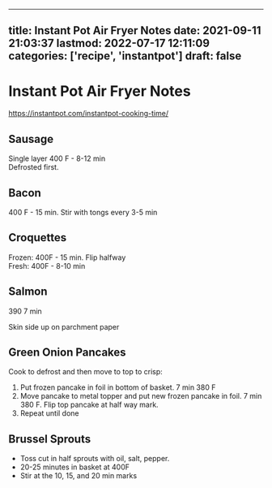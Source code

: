 
---
title: Instant Pot Air Fryer Notes
date: 2021-09-11 21:03:37
lastmod: 2022-07-17 12:11:09
categories: ['recipe', 'instantpot']
draft: false
---


# Instant Pot Air Fryer Notes
https://instantpot.com/instantpot-cooking-time/

## Sausage
Single layer 400 F - 8-12 min  
Defrosted first.

## Bacon
400 F - 15 min. Stir with tongs every 3-5 min

## Croquettes
Frozen: 400F - 15 min. Flip halfway  
Fresh: 400F - 8-10 min

## Salmon
390 7 min

Skin side up on parchment paper

## Green Onion Pancakes
Cook to defrost and then move to top to crisp:

1. Put frozen pancake in foil in bottom of basket. 7 min 380 F
2. Move pancake to metal topper and put new frozen pancake in foil. 7 min 380 F. Flip top pancake at half way mark.
3. Repeat until done

## Brussel Sprouts
* Toss cut in half sprouts with oil, salt, pepper.
* 20-25 minutes in basket at 400F
* Stir at the 10, 15, and 20 min marks

<!-- #public #recipe #instantpot -->

<!-- {BearID:4548592C-B9B9-455D-81C6-2D9396D0FAB1-62551-000040E5DB1D7633} -->
